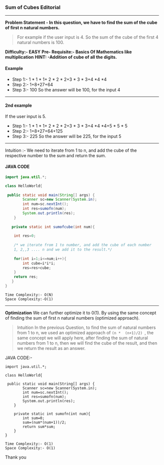 ### Sum of Cubes Editorial
---
**Problem Statement - In this question, we have to find the sum of the cube of first n natural numbers.**
>For example if the user input is 4.
>So the sum of the cube of the first 4 natural numbers is 100.
	
**Difficulty:- EASY**
**Pre- Requisite:- Basics Of Mathematics like multiplication**
**HINT: -Addition of cube of all the digits.** 

#### Example
- Step 1:- 1 * 1 * 1+ 2 * 2 * 2+3 * 3 * 3+4 *4 *4
- Step 2:- 1+8+27+64
- Step 3:- 100
So the answer will be 100, for the input 4

---

#### 2nd example 

If the user input is 5.
- Step 1:- 1 * 1 * 1+ 2 * 2 * 2+3 * 3 * 3+4 *4 *4+5 * 5 * 5
- Step 2:- 1+8+27+64+125
- Step 3:- 225
So the answer will be 225, for the input 5

---
Intuition :- We need to iterate from 1 to n, and add the cube of the respective number to the sum and return the sum.

#### JAVA CODE

```.java
import java.util.*;

class HelloWorld{
    
 public static void main(String[] args) {
        Scanner sc=new Scanner(System.in);
        int num=sc.nextInt();
        int res=sumofn(num);
        System.out.println(res);
    }
    
   private static int sumofcube(int num){
    
    int res=0;
    
    /* we iterate from 1 to number, and add the cube of each number 
    1, 2,,3 .... n and we add it to the result.*/
    
    for(int i=1;i<=num;i++){
        int cube=i*i*i;
        res=res+cube;
    }
    return res;
   }
}
```
```
Time Complexity:- O(N)
Space Complexity:-O(1)
```
---

 **Optimization** 
We can further optimize it to 0(1). 
By using the same concept of finding the sum of first n natural numbers (optimized approach).


> Intuition 
In the previous Question, to find the sum of natural numbers from 1 to n, we used an optimized approach of  ```(n *  (n+1)/2) ```, the same concept we will apply here, after finding the sum of natural numbers from 1 to n, then we will find the cube of the result, and then we return the result as an answer.


JAVA CODE:-

```
import java.util.*;

class HelloWorld{
    
 public static void main(String[] args) {
        Scanner sc=new Scanner(System.in);
        int num=sc.nextInt();
        int res=sumofn(num);
        System.out.println(res);
    }
    
    private static int sumofn(int num){
        int sum=0;
        sum=(num*(num+1))/2;
        return sum*sum;
    }
}
```
```
Time Complexity:- O(1)
Space Complexity:- O(1)
```
Thank you